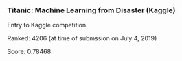 ### Titanic: Machine Learning from Disaster (Kaggle)

Entry to Kaggle competition.

Ranked: 4206 (at time of submssion on July 4, 2019)

Score: 0.78468
